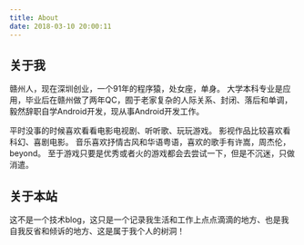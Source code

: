 ```yaml
---
title: About
date: 2018-03-10 20:00:11
---
```


## 关于我
赣州人，现在深圳创业，一个91年的程序猿，处女座，单身。
大学本科专业是应用，毕业后在赣州做了两年QC，囿于老家复杂的人际关系、封闭、落后和单调，毅然辞职自学Android开发，现从事Android开发工作。

平时没事的时候喜欢看看电影电视剧、听听歌、玩玩游戏。
影视作品比较喜欢看科幻、喜剧电影。
音乐喜欢抒情古风和华语粤语，喜欢的歌手有许嵩，周杰伦，beyond。
至于游戏只要是优秀或者火的游戏都会去尝试一下，但是不沉迷，只做消遣。

## 关于本站
这不是一个技术blog，这只是一个记录我生活和工作上点点滴滴的地方、也是我自我反省和倾诉的地方、这是属于我个人的树洞！

